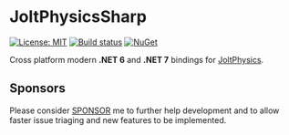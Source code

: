 # JoltPhysicsSharp

[![License: MIT](https://img.shields.io/badge/License-MIT-green.svg)](https://github.com/amerkoleci/JoltPhysicsSharp/blob/main/LICENSE)
[![Build status](https://github.com/amerkoleci/JoltPhysicsSharp/workflows/Build/badge.svg)](https://github.com/amerkoleci/JoltPhysicsSharp/actions)
[![NuGet](https://img.shields.io/nuget/v/JoltPhysicsSharp.svg)](https://www.nuget.org/packages/JoltPhysicsSharp)

Cross platform modern **.NET 6** and **.NET 7** bindings for [JoltPhysics](https://github.com/jrouwe/JoltPhysics).

## Sponsors
Please consider [SPONSOR](https://github.com/sponsors/amerkoleci) me to further help development and to allow faster issue triaging and new features to be implemented.
